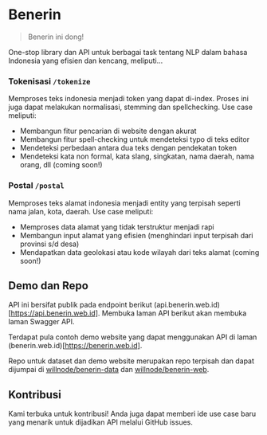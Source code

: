 # Benerin

> Benerin ini dong!

One-stop library dan API untuk berbagai task tentang NLP dalam bahasa Indonesia yang efisien dan kencang, meliputi...

### Tokenisasi `/tokenize`

Memproses teks indonesia menjadi token yang dapat di-index. Proses ini juga dapat melakukan normalisasi, stemming dan spellchecking. Use case meliputi:

- Membangun fitur pencarian di website dengan akurat
- Membangun fitur spell-checking untuk mendeteksi typo di teks editor
- Mendeteksi perbedaan antara dua teks dengan pendekatan token
- Mendeteksi kata non formal, kata slang, singkatan, nama daerah, nama orang, dll (coming soon!)

### Postal `/postal`

Memproses teks alamat indonesia menjadi entity yang terpisah seperti nama jalan, kota, daerah. Use case meliputi:

- Memproses data alamat yang tidak terstruktur menjadi rapi
- Membangun input alamat yang efisien (menghindari input terpisah dari provinsi s/d desa)
- Mendapatkan data geolokasi atau kode wilayah dari teks alamat (coming soon!)

## Demo dan Repo

API ini bersifat publik pada endpoint berikut (api.benerin.web.id)[https://api.benerin.web.id]. Membuka laman API berikut akan membuka laman Swagger API.

Terdapat pula contoh demo website yang dapat menggunakan API di laman (benerin.web.id)[https://benerin.web.id].

Repo untuk dataset dan demo website merupakan repo terpisah dan dapat dijumpai di [willnode/benerin-data](https://github.com/willnode/benerin-data) dan [willnode/benerin-web](https://github.com/willnode/benerin-web).

## Kontribusi

Kami terbuka untuk kontribusi! Anda juga dapat memberi ide use case baru yang menarik untuk dijadikan API melalui GitHub issues.
